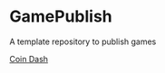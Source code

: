 # GamePublish
A template repository to publish games

[Coin Dash](https://wcu-cs-cooperlab.github.io/demo-games-michaelxmyers/main_scene/)
